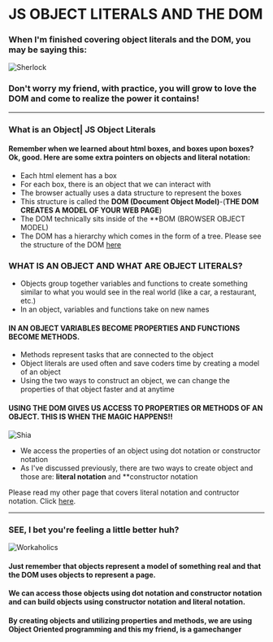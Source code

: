 # JS OBJECT LITERALS AND THE DOM 
### When I'm finished covering object literals and the DOM, you may be saying this:
![Sherlock](https://media.giphy.com/media/3o6ZtbdY6g0V8utOx2/giphy.gif)
### Don't worry my friend, with practice, you will grow to love the DOM and come to realize the power it contains!
--------------------------------
### What is an Object| JS Object Literals
#### Remember when we learned about html boxes, and boxes upon boxes? Ok, good. Here are some extra pointers on objects and literal notation:
* Each html element has a box
* For each box, there is an object that we can interact with
* The browser actually uses a data structure to represent the boxes 
* This structure is called the **DOM (Document Object Model)**-(**THE DOM CREATES A MODEL OF YOUR WEB PAGE**)
* The DOM technically sits inside of the **BOM (BROWSER OBJECT MODEL)
* The DOM has a hierarchy which comes in the form of a tree. Please see the structure of the DOM [here](https://eloquentjavascript.net/14_dom.html)


### WHAT IS AN OBJECT AND WHAT ARE OBJECT LITERALS?
* Objects group together variables and functions to create something similar to what you would see in the real world (like a car, a restaurant, etc.)
* In an object, variables and functions take on new names

#### IN AN OBJECT VARIABLES BECOME PROPERTIES AND FUNCTIONS BECOME METHODS. 
* Methods represent tasks that are connected to the object
* Object literals are used often and save coders time by creating a model of an object
* Using the two ways to construct an object, we can change the properties of that object faster and at anytime

#### USING THE DOM GIVES US ACCESS TO PROPERTIES OR METHODS OF AN OBJECT. THIS IS WHEN THE MAGIC HAPPENS!!
![Shia](https://media.giphy.com/media/3o7TKP9ln2Dr6ze6f6/giphy.gif)
* We access the properties of an object using dot notation or constructor notation
* As I've discussed previously, there are two ways to create object and those are: **literal notation** and **constructor notation

Please read my other page that covers literal notation and contructor notation. Click [here](https://github.com/RivaD2/reading-notes/blob/master/201/class-04.md).

--------------
### SEE, I bet you're feeling a little better huh?
![Workaholics](https://media.giphy.com/media/3ofT5O48Rfz6InVniw/giphy.gif)

#### Just remember that objects represent a model of something real and that the DOM uses objects to represent a page. 

#### We can access those objects using dot notation and constructor notation and can build objects using constructor notation and literal notation.

#### By creating objects and utilizing properties and methods, we are using Object Oriented programming and this my friend, is a gamechanger


